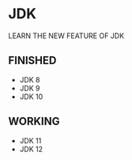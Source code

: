 # JDK
LEARN THE NEW FEATURE OF JDK

## FINISHED
- JDK 8
- JDK 9
- JDK 10

## WORKING
- JDK 11
- JDK 12


